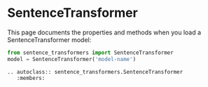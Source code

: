 # SentenceTransformer

This page documents the properties and methods when you load a SentenceTransformer model:
```python
from sentence_transformers import SentenceTransformer
model = SentenceTransformer('model-name')
```

```eval_rst
.. autoclass:: sentence_transformers.SentenceTransformer
   :members:

```